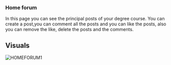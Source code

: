 ### Home forum
In this page you can see the principal posts of your degree course.
You can create a post,you can comment all the posts and you can like the posts, also you can remove the like, delete the posts and the comments.
## Visuals
![HOMEFORUM1](https://user-images.githubusercontent.com/79788833/119341587-41cbf780-bc94-11eb-9dbc-33d38b8096b8.JPG)
